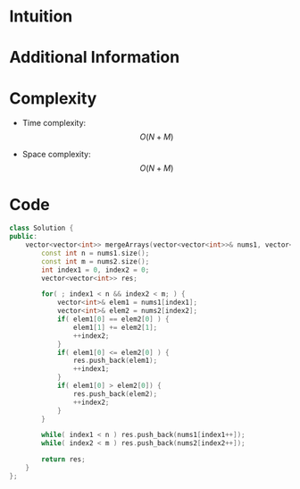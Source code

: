 # Intuition

# Additional Information

# Complexity
- Time complexity: $$O(N+M)$$
<!-- Add your time complexity here, e.g. $$O(n)$$ -->

- Space complexity: $$O(N+M)$$
<!-- Add your space complexity here, e.g. $$O(n)$$ -->

# Code
```cpp
class Solution {
public:
    vector<vector<int>> mergeArrays(vector<vector<int>>& nums1, vector<vector<int>>& nums2) {
        const int n = nums1.size();
        const int m = nums2.size();
        int index1 = 0, index2 = 0;
        vector<vector<int>> res;

        for( ; index1 < n && index2 < m; ) {
            vector<int>& elem1 = nums1[index1];
            vector<int>& elem2 = nums2[index2];
            if( elem1[0] == elem2[0] ) {
                elem1[1] += elem2[1];
                ++index2;
            }
            if( elem1[0] <= elem2[0] ) {
                res.push_back(elem1);
                ++index1;
            }
            if( elem1[0] > elem2[0]) {
                res.push_back(elem2);
                ++index2;
            }
        }

        while( index1 < n ) res.push_back(nums1[index1++]);
        while( index2 < m ) res.push_back(nums2[index2++]);

        return res;
    }
};
```
